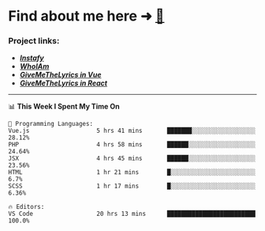 # Find about me here ➜ [🧑](https://pauabella.dev)

### Project links:
- ***[Instafy](https://instafy.me)***
- ***[WhoIAm](https://pauabella.dev)***
- ***[GiveMeTheLyrics in Vue](https://lyrics.pauabella.dev)***
- ***[GiveMeTheLyrics in React](https://pauabella.dev/GiveMeTheLyrics)***

---
<!--START_SECTION:waka-->
📊 **This Week I Spent My Time On** 

```text
💬 Programming Languages: 
Vue.js                   5 hrs 41 mins       ███████░░░░░░░░░░░░░░░░░░   28.12% 
PHP                      4 hrs 58 mins       ██████░░░░░░░░░░░░░░░░░░░   24.64% 
JSX                      4 hrs 45 mins       ██████░░░░░░░░░░░░░░░░░░░   23.56% 
HTML                     1 hr 21 mins        █░░░░░░░░░░░░░░░░░░░░░░░░   6.7% 
SCSS                     1 hr 17 mins        █░░░░░░░░░░░░░░░░░░░░░░░░   6.36%

🔥 Editors: 
VS Code                  20 hrs 13 mins      █████████████████████████   100.0%

```


<!--END_SECTION:waka-->
